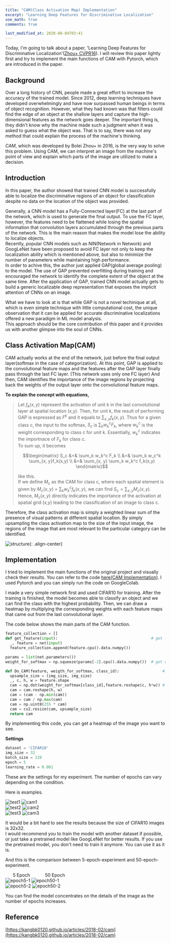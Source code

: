 ```yaml
---
title: "CAM(Class Activation Map) Implementation"
excerpt: "Learning Deep Features for Discriminative Localization"
use_math: true
comments: true

last_modified_at: 2020-08-04T03:41
---
```



Today, I'm going to talk about a paper, 'Learning Deep Features for Discriminative Localization'([Zhou+ CVPR16](https://arxiv.org/pdf/1512.04150.pdf)).
I will review this paper lightly first and try to implement the main functions of CAM with Pytorch, which are introduced in the paper.  
  
## Background

Over a long history of CNN, people made a great effort to increase the accuracy of the trained model. Since 2012, deep learning techniques have developed overwhelmingly 
and have now surpassed human beings in terms of object recognition.
However, what they had known was that filters could find the edge of an object at the shallow layers and capture the high-dimensional features as the network goes deeper.
The important thing is, they didn't know why the machine made such a judgment when it was asked to guess what the object was. 
That is to say, there was not any method that could explain the process of the machine's thinking.  
  
*CAM*, which was developed by Bolei Zhou+ in 2016, is the very way to solve this problem. 
Using CAM, we can interpret an image from the machine's point of view and explain which parts of the image are utilized to make a decision.

## Introduction

In this paper, the author showed that trained CNN model is successfully able to localize the discriminative regions of an object for classification despite no data on the location
of the object was provided.  

Generally, a CNN model has a Fully-Connected layer(FC) at the last part of the network, which is used to generate the final output. To use the FC layer, however, the features 
need to be flattened while losing the spatial information that convolution layers accumulated through the previous parts of the network.
This is the main reason that makes the model lose the ability to localize objects.  
Recently, popular CNN models such as NIN(Network in Network) and GoogLeNet have been proposed to avoid FC layer not only to keep the localization ability which is mentioned 
above, but also to minimize the number of parameters while maintaining high performance.  
In order to achive this, the author just applied GAP(global average pooling) to the model.
The use of GAP prevented overfitting during training and encouraged the network to identify the complete extent of the object at the same time.
After the application of GAP, trained CNN model actually gets to build a generic localizable deep representation that exposes the implicit attention of CNNs on an image.

What we have to look at is that while GAP is not a novel techinique at all, which is even simple technique with little computational cost, the unique observation that it can be
applied for accurate discriminative localizations offered a new paradigm in ML model analysis.  
This approach should be the core contribution of this paper and it provides us with another glimpse into the soul of CNNs.  

## Class Activation Map(CAM)

CAM actually works at the end of the network, just before the final output layer(softmax in the case of categorization).
At this point, GAP is applied to the convolutional feature maps and the features after the GAP layer finally pass through the last FC layer.
(This network uses only one FC layer)
And then, CAM identifies the importance of the image regions by projecting back the weights of the output layer onto the convolutional feature maps. 

**To explain the concept with equations,**  
>Let $f_k(x,y)$ represent the activation of unit k in the last convolutional layer at spatial location (x,y). Then, for unit k, the result of performing GAP is expressed
as $F^k$ and it equals to $\sum_{x, y}f_k(x,y)$. Thus for a given class c, the input to the softmax, $S_c$ is $\sum_k w_{k}^{c}F_k$, where $w_{k}^{c}$ is the weight 
corresponding to class c for unit k. Essentially, $w_{k}^{c}$ indicates the importnace of $F_k$ for class c.  
To sum up, it becomes 
>
>$$\begin{matrix}
S_c &=& \sum_k w_k^c F_k \\
&=& \sum_k w_c^k \sum_{x, y}f_k(x,y) \\
&=& \sum_{x, y} \sum_k w_k^c f_k(x,y) 
\end{matrix}$$
>
>like this.  
If we define $M_c$ as the CAM for class c, where each spatial element is given by $M_c(x, y)$ = $\sum_k w_k^c f_k(x, y)$, we can find $S_c = \sum_{x, y} M_c(x, y)$.  
Hence, $M_c(x,y)$ directly indicates the importance of the activation at spatial grid (x,y) leading to the classification of an image to class c.

Therefore, the class activation map is simply a weighted linear sum of the presence of visual patterns at different spatial location. By simply upsampling the class activation map 
to the size of the input image, the regions of the image that are most relevant to the particular category can be identified.

![structure](https://github.com/froggydisk/froggydisk.github.io/blob/master/assets/images/CAM%20structure.png?raw=true){: .align-center}

## Implementation

I tried to implement the main functions of the original project and visually check their results.
You can refer to the code [here(CAM Implementation)](https://github.com/froggydisk/CAM).
I used Pytorch and you can simply run the code on GoogleColab. 

I made a very simple network first and used CIFAR10 for training.
After the training is finished, the model becomes able to classify an object and we can find the class with the highest probability.
Then, we can draw a heatmap by multiplying the corresponding weights with each feature maps that came out from the last convolutional layer.  

The code below shows the main parts of the CAM function.

```python
feature_collection = [] 
def get_feature(input):                                         # get features from the input
  _, feature = net(input)
  feature_collection.append(feature.cpu().data.numpy())

params = list(net.parameters())
weight_for_softmax = np.squeeze(params[-2].cpu().data.numpy())  # get weights from the final layer

def Do_CAM(feature, weigth_for_softmax, class_id):                   # draw a heatmap
  upsample_size = (img_size, img_size)
  _, c, h, w = feature.shape
  cam = np.dot(weight_for_softmax[class_id],feature.reshape(c, h*w)) # (weights) x (feature maps)  
  cam = cam.reshape(h, w)
  cam = (cam - np.min(cam)) 
  cam = cam / np.max(cam)
  cam = np.uint8(255 * cam)
  cam = cv2.resize(cam, upsample_size)
  return cam
```
By implementing this code, you can get a heatmap of the image you want to see. 

**Settings**
```python
dataset = 'CIFAR10'
img_size = 32
batch_size = 128
epoch = 5
learning_rate = 0.001
```
These are the settings for my experiment. The number of epochs can vary depending on the condition.

Here is examples.  

![test1](https://github.com/froggydisk/froggydisk.github.io/blob/master/assets/images/bird1.jpg?raw=true) ![cam1](https://github.com/froggydisk/froggydisk.github.io/blob/master/assets/images/bird5.png?raw=true)  
![test2](https://github.com/froggydisk/froggydisk.github.io/blob/master/assets/images/horse1.jpg?raw=true) ![cam2](https://github.com/froggydisk/froggydisk.github.io/blob/master/assets/images/horse5-1.png?raw=true)  
![test3](https://github.com/froggydisk/froggydisk.github.io/blob/master/assets/images/ship1.jpeg?raw=true) ![cam3](https://github.com/froggydisk/froggydisk.github.io/blob/master/assets/images/ship40.png?raw=true)  

It would be a bit hard to see the results because the size of CIFAR10 images is 32x32.  
I would recommend you to train the model with another dataset if possible, or just take a pretrained model like GoogLeNet for better results.
If you use the pretrained model, you don't need to train it anymore. You can use it as it is.

And this is the comparison between 5-epoch-experiment and 50-epoch-experiment.

&nbsp;&nbsp;&nbsp;&nbsp;&nbsp; 5 Epoch &nbsp;&nbsp;&nbsp;&nbsp;&nbsp;&nbsp;&nbsp;&nbsp;&nbsp;&nbsp;&nbsp;50 Epoch  
![epoch5-1](https://github.com/froggydisk/froggydisk.github.io/blob/master/assets/images/dog5-1.png?raw=true "5 epochs") ![epoch50-1](https://github.com/froggydisk/froggydisk.github.io/blob/master/assets/images/dog50-1.png?raw=true "50 epochs")  
![epoch5-2](https://github.com/froggydisk/froggydisk.github.io/blob/master/assets/images/dog5-2.png?raw=true "5 epochs") ![epoch50-2](https://github.com/froggydisk/froggydisk.github.io/blob/master/assets/images/dog50-2.png?raw=true "50 epochs")

You can find the model concentrates on the details of the image as the number of epochs increases.

## Reference

[https://kangbk0120.github.io/articles/2018-02/cam](https://kangbk0120.github.io/articles/2018-02/cam)